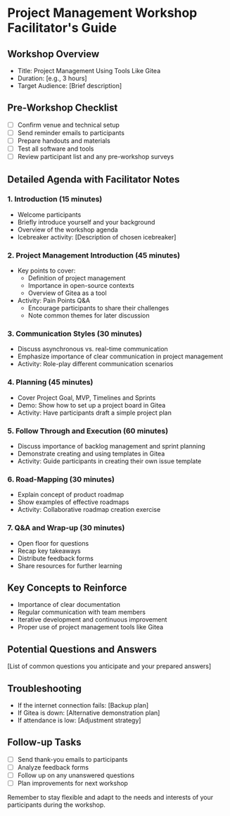 # Project Management Workshop Facilitator's Guide

## Workshop Overview
- Title: Project Management Using Tools Like Gitea
- Duration: [e.g., 3 hours]
- Target Audience: [Brief description]

## Pre-Workshop Checklist
- [ ] Confirm venue and technical setup
- [ ] Send reminder emails to participants
- [ ] Prepare handouts and materials
- [ ] Test all software and tools
- [ ] Review participant list and any pre-workshop surveys

## Detailed Agenda with Facilitator Notes

### 1. Introduction (15 minutes)
- Welcome participants
- Briefly introduce yourself and your background
- Overview of the workshop agenda
- Icebreaker activity: [Description of chosen icebreaker]

### 2. Project Management Introduction (45 minutes)
- Key points to cover:
  - Definition of project management
  - Importance in open-source contexts
  - Overview of Gitea as a tool
- Activity: Pain Points Q&A
  - Encourage participants to share their challenges
  - Note common themes for later discussion

### 3. Communication Styles (30 minutes)
- Discuss asynchronous vs. real-time communication
- Emphasize importance of clear communication in project management
- Activity: Role-play different communication scenarios

### 4. Planning (45 minutes)
- Cover Project Goal, MVP, Timelines and Sprints
- Demo: Show how to set up a project board in Gitea
- Activity: Have participants draft a simple project plan

### 5. Follow Through and Execution (60 minutes)
- Discuss importance of backlog management and sprint planning
- Demonstrate creating and using templates in Gitea
- Activity: Guide participants in creating their own issue template

### 6. Road-Mapping (30 minutes)
- Explain concept of product roadmap
- Show examples of effective roadmaps
- Activity: Collaborative roadmap creation exercise

### 7. Q&A and Wrap-up (30 minutes)
- Open floor for questions
- Recap key takeaways
- Distribute feedback forms
- Share resources for further learning

## Key Concepts to Reinforce
- Importance of clear documentation
- Regular communication with team members
- Iterative development and continuous improvement
- Proper use of project management tools like Gitea

## Potential Questions and Answers
[List of common questions you anticipate and your prepared answers]

## Troubleshooting
- If the internet connection fails: [Backup plan]
- If Gitea is down: [Alternative demonstration plan]
- If attendance is low: [Adjustment strategy]

## Follow-up Tasks
- [ ] Send thank-you emails to participants
- [ ] Analyze feedback forms
- [ ] Follow up on any unanswered questions
- [ ] Plan improvements for next workshop

Remember to stay flexible and adapt to the needs and interests of your participants during the workshop.
